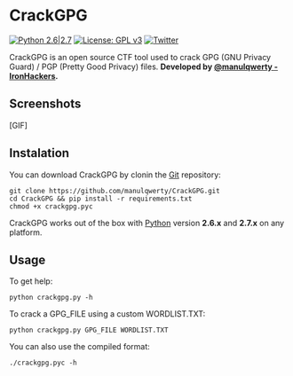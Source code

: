 # CrackGPG

[![Python 2.6|2.7](https://img.shields.io/badge/python-2.6|2.7-yellow.svg)](https://www.python.org/) [![License: GPL v3](https://img.shields.io/badge/License-GPL%20v3-blue.svg)](https://raw.githubusercontent.com/master/LICENSE) [![Twitter](https://img.shields.io/badge/twitter-@manulqwerty-blue.svg)](https://twitter.com/manulqwerty) 

CrackGPG is an open source CTF tool used to crack GPG (GNU Privacy Guard) / PGP (Pretty Good Privacy) files.
**Developed by [@manulqwerty - IronHackers](https://ironhackers.es).**

Screenshots
----
[GIF]

Instalation
----
You can download CrackGPG by clonin the [Git](https://github.com/manulqwerty/CrackGPG/) repository:
	
    git clone https://github.com/manulqwerty/CrackGPG.git
    cd CrackGPG && pip install -r requirements.txt
    chmod +x crackgpg.pyc
	
CrackGPG works out of the box with [Python](http://www.python.org/download/) version **2.6.x** and **2.7.x** on any platform.
	
Usage
----
To get help:

    python crackgpg.py -h
  	
To crack a GPG_FILE using a custom WORDLIST.TXT:

    python crackgpg.py GPG_FILE WORDLIST.TXT
    
You can also use the compiled format:

    ./crackgpg.pyc -h
